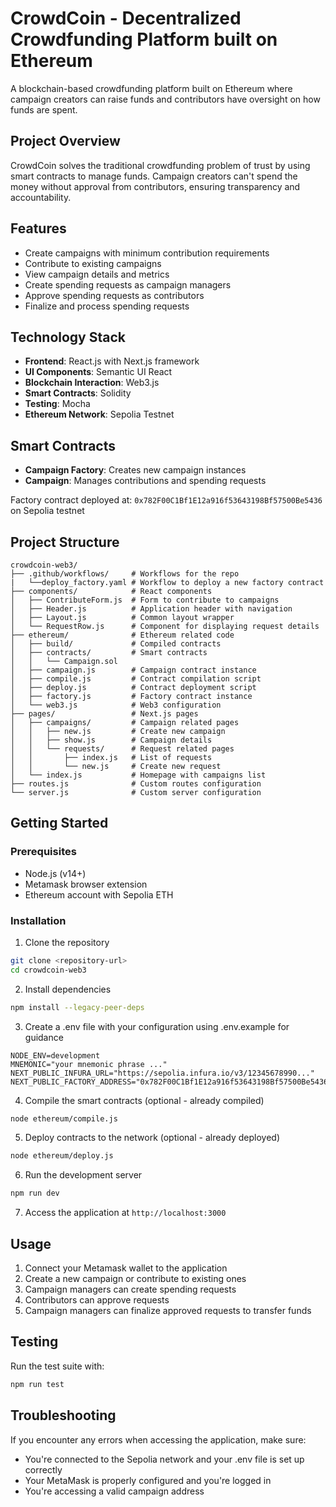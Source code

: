 # CrowdCoin - Decentralized Crowdfunding Platform built on Ethereum

A blockchain-based crowdfunding platform built on Ethereum where campaign creators can raise funds and contributors have oversight on how funds are spent.

## Project Overview

CrowdCoin solves the traditional crowdfunding problem of trust by using smart contracts to manage funds. Campaign creators can't spend the money without approval from contributors, ensuring transparency and accountability.

## Features

- Create campaigns with minimum contribution requirements
- Contribute to existing campaigns
- View campaign details and metrics
- Create spending requests as campaign managers
- Approve spending requests as contributors
- Finalize and process spending requests

## Technology Stack

- **Frontend**: React.js with Next.js framework
- **UI Components**: Semantic UI React
- **Blockchain Interaction**: Web3.js
- **Smart Contracts**: Solidity
- **Testing**: Mocha
- **Ethereum Network**: Sepolia Testnet

## Smart Contracts

- **Campaign Factory**: Creates new campaign instances
- **Campaign**: Manages contributions and spending requests

Factory contract deployed at: `0x782F00C1Bf1E12a916f53643198Bf57500Be5436` on Sepolia testnet

## Project Structure

```
crowdcoin-web3/
├── .github/workflows/     # Workflows for the repo
|   └──deploy_factory.yaml # Workflow to deploy a new factory contract
├── components/            # React components
│   ├── ContributeForm.js  # Form to contribute to campaigns
│   ├── Header.js          # Application header with navigation
│   ├── Layout.js          # Common layout wrapper
│   └── RequestRow.js      # Component for displaying request details
├── ethereum/              # Ethereum related code
│   ├── build/             # Compiled contracts
│   ├── contracts/         # Smart contracts
│   │   └── Campaign.sol
│   ├── campaign.js        # Campaign contract instance
│   ├── compile.js         # Contract compilation script
│   ├── deploy.js          # Contract deployment script
│   ├── factory.js         # Factory contract instance
│   └── web3.js            # Web3 configuration
├── pages/                 # Next.js pages
│   ├── campaigns/         # Campaign related pages
│   │   ├── new.js         # Create new campaign
│   │   ├── show.js        # Campaign details
│   │   └── requests/      # Request related pages
│   │       ├── index.js   # List of requests
│   │       └── new.js     # Create new request
│   └── index.js           # Homepage with campaigns list
├── routes.js              # Custom routes configuration
└── server.js              # Custom server configuration
```

## Getting Started

### Prerequisites

- Node.js (v14+)
- Metamask browser extension
- Ethereum account with Sepolia ETH

### Installation

1. Clone the repository
```bash
git clone <repository-url>
cd crowdcoin-web3
```

2. Install dependencies
```bash
npm install --legacy-peer-deps
```

3. Create a .env file with your configuration using .env.example for guidance
```
NODE_ENV=development
MNEMONIC="your mnemonic phrase ..."
NEXT_PUBLIC_INFURA_URL="https://sepolia.infura.io/v3/12345678990..."
NEXT_PUBLIC_FACTORY_ADDRESS="0x782F00C1Bf1E12a916f53643198Bf57500Be5436"
```

4. Compile the smart contracts (optional - already compiled)
```bash
node ethereum/compile.js
```

5. Deploy contracts to the network (optional - already deployed)
```bash
node ethereum/deploy.js
```

6. Run the development server
```bash
npm run dev
```

7. Access the application at `http://localhost:3000`

## Usage

1. Connect your Metamask wallet to the application
2. Create a new campaign or contribute to existing ones
3. Campaign managers can create spending requests
4. Contributors can approve requests
5. Campaign managers can finalize approved requests to transfer funds

## Testing

Run the test suite with:
```bash
npm run test
```

## Troubleshooting

If you encounter any errors when accessing the application, make sure:
- You're connected to the Sepolia network and your .env file is set up correctly
- Your MetaMask is properly configured and you're logged in
- You're accessing a valid campaign address
